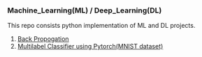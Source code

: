 ### Machine_Learning(ML) / Deep_Learning(DL)
This repo consists python implementation of ML and DL projects.

1. [Back Propogation](https://github.com/mohd-muzamil/Deep-Learning/blob/main/BackPropogation.ipynb)
2. [Multilabel Classifier using Pytorch(MNIST dataset)](https://github.com/mohd-muzamil/ML_DL/blob/main/MNIST_Classifier_Pytorch.ipynb)

